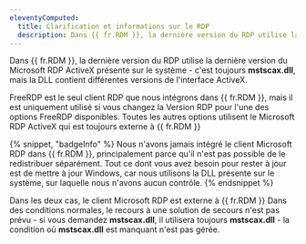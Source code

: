 ```yaml
---
eleventyComputed:
  title: Clarification et informations sur le RDP
  description: Dans {{ fr.RDM }}, la dernière version du RDP utilise la dernière version du Microsoft RDP ActiveX présente sur le système.
---
```

Dans {{ fr.RDM }}, la dernière version du RDP utilise la dernière version du Microsoft RDP ActiveX présente sur le système - c'est toujours **mstscax.dll**, mais la DLL contient différentes versions de l'interface ActiveX.

FreeRDP est le seul client RDP que nous intégrons dans {{ fr.RDM }}, mais il est uniquement utilisé si vous changez la Version RDP pour l'une des options FreeRDP disponibles. Toutes les autres options utilisent le Microsoft RDP ActiveX qui est toujours externe à {{ fr.RDM }}

{% snippet, "badgeInfo" %}
Nous n'avons jamais intégré le client Microsoft RDP dans {{ fr.RDM }}, principalement parce qu'il n'est pas possible de le redistribuer séparément. Tout ce dont vous avez besoin pour rester à jour est de mettre à jour Windows, car nous utilisons la DLL présente sur le système, sur laquelle nous n'avons aucun contrôle.
{% endsnippet %}

Dans les deux cas, le client Microsoft RDP est externe à {{ fr.RDM }} Dans des conditions normales, le recours à une solution de secours n'est pas prévu - si vous demandez **mstscax.dll**, il utilisera toujours **mstscax.dll** - la condition où **mstscax.dll** est manquant n'est pas gérée.
